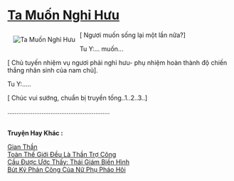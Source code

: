 <a href="https://utruyen.com/ta-muon-nghi-huu/19384/" title="Ta Muốn Nghỉ Hưu"><h1>Ta Muốn Nghỉ Hưu</h1></a><div style="display:table"><img align="right" style="float: left; padding: 10px;" src="https://utruyen.com/images/story/200x260/ta-muon-nghi-huu.jpg" alt="Ta Muốn Nghỉ Hưu">[ Ngươi muốn sống lại một lần nữa?]<p></p>Tu Y:... muốn...<p></p>[ Chủ tuyến nhiệm vụ ngươi phải nghỉ hưu- phụ nhiệm hoàn thành độ chiến thắng nhân sinh của nam chủ].<p></p>Tu Y:.....<p></p>[ Chúc vui sướng, chuẩn bị truyền tống..1..2..3..]<p></p>.........................................................</div><p><br><b>Truyện Hay Khác :</b></p><a href="https://utruyen.com/gian-than/24751/" alt="Gian Thần">Gian Thần</a><br/><a href="https://github.com/quanluxury/dammy/tree/master/truyenhay/24718/" alt="Toàn Thế Giới Đều Là Thần Trợ Công">Toàn Thế Giới Đều Là Thần Trợ Công</a><br/><a href="https://www.flickr.com/photos/183745219@N08/49419385558/" alt="Cầu Được Ước Thấy: Thái Giám Biến Hình">Cầu Được Ước Thấy: Thái Giám Biến Hình</a><br/><a href="https://github.com/quanluxury/truyenhot/tree/master/truyenhay/16583/" alt="Bút Ký Phản Công Của Nữ Phụ Pháo Hôi">Bút Ký Phản Công Của Nữ Phụ Pháo Hôi</a><br/>